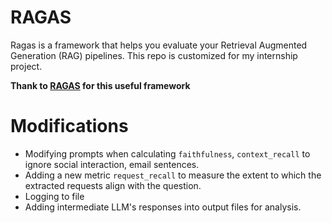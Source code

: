 # RAGAS 
Ragas is a framework that helps you evaluate your Retrieval Augmented Generation (RAG) pipelines. This repo is customized for my internship project.

**Thank to [RAGAS](https://docs.ragas.io/en/latest/) for this useful framework**

# Modifications
* Modifying prompts when calculating `faithfulness`, `context_recall` to ignore social interaction, email sentences.
* Adding a new metric `request_recall` to measure the extent to which the extracted requests align with the question.
* Logging to file
* Adding intermediate LLM's responses into output files for analysis.